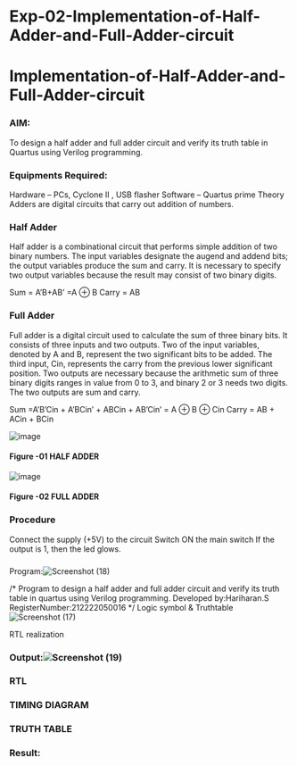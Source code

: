 # Exp-02-Implementation-of-Half-Adder-and-Full-Adder-circuit

# Implementation-of-Half-Adder-and-Full-Adder-circuit
### AIM:
To design a half adder and full adder circuit and verify its truth table in Quartus using Verilog programming.

### Equipments Required:
Hardware – PCs, Cyclone II , USB flasher
Software – Quartus prime
Theory
Adders are digital circuits that carry out addition of numbers.

### Half Adder
Half adder is a combinational circuit that performs simple addition of two binary numbers. The input variables designate the augend and addend bits; the output variables produce the sum and carry. It is necessary to specify two output variables because the result may consist of two binary digits.

Sum = A’B+AB’ =A ⊕ B Carry = AB

### Full Adder
Full adder is a digital circuit used to calculate the sum of three binary bits. It consists of three inputs and two outputs. Two of the input variables, denoted by A and B, represent the two significant bits to be added. The third input, Cin, represents the carry from the previous lower significant position. Two outputs are necessary because the arithmetic sum of three binary digits ranges in value from 0 to 3, and binary 2 or 3 needs two digits. The two outputs are sum and carry.

Sum =A’B’Cin + A’BCin’ + ABCin + AB’Cin’ = A ⊕ B ⊕ Cin Carry = AB + ACin + BCin

 ![image](https://user-images.githubusercontent.com/36288975/163552156-a13e5a56-c638-4110-97d9-8896907c8d25.png)

#### Figure -01 HALF ADDER 


![image](https://user-images.githubusercontent.com/36288975/163552057-b3547877-6d07-45b4-b7e0-bcfebfad9e1d.png)

#### Figure -02 FULL ADDER 

### Procedure

Connect the supply (+5V) to the circuit
Switch ON the main switch
If the output is 1, then the led glows.
### 
Program:![Screenshot (18)](https://user-images.githubusercontent.com/123146156/231773362-f7b90eda-20b9-4803-8957-7aea2dd2242b.png)

/*
Program to design a half adder and full adder circuit and verify its truth table in quartus using Verilog programming.
Developed by:Hariharan.S
RegisterNumber:212222050016
*/
Logic symbol & Truthtable![Screenshot (17)](https://user-images.githubusercontent.com/123146156/231773518-b7b4af79-6b8e-4b51-9e0c-34be9847e6d8.png)

RTL realization

### Output:![Screenshot (19)](https://user-images.githubusercontent.com/123146156/231773755-17f96d73-b06c-497f-ac19-2702c6d4569d.png)

### RTL
### TIMING DIAGRAM


### TRUTH TABLE 

### Result:
